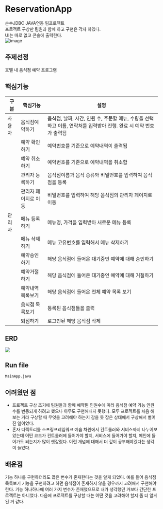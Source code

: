 # ReservationApp
 순수JDBC JAVA연동 팀프로젝트  
 프로젝트 구상만 팀원과 함께 하고 구현은 각자 하였다.  
 UI는 따로 없고 콘솔에 출력한다.  
 ![image](https://user-images.githubusercontent.com/96387509/168039342-2f0d0c06-dd77-4dee-bd6b-17b820645b16.png)  

 
## 주제선정
  호텔 내 음식점 예약 프로그램

## 핵심기능
|구분|핵심기능|설명|
|--|--|--|
|사용자 |음식점예약하기|음식점, 날짜, 시간, 인원 수, 주문할 메뉴, 수량을 선택하고 이름, 연락처를 입력받아 진행. 완료 시 예약 번호가 출력됨|
|  |예약 확인하기|예약번호를 기준으로 예약내역이 출력됨|
|  |예약 취소하기|예약번호를 기준으로 예약내역을 취소함|
|  |관리자 등록하기|음식점이름과 음식 종류와 비밀번호를 입력하여 음식점을 등록 |
|  |관리자 페이지로 이동|비밀번호를 입력하여 해당 음식점의 관리자 페이지로 이동|
|관리자 |메뉴 등록하기 | 메뉴명, 가격을 입력받아 새로운 메뉴 등록|
|  |메뉴 삭제하기| 메뉴 고유번호를 입력해서 메뉴 삭제하기|
|  |예약승인하기| 해당 음식점에 들어온 대기중인 예약에 대해 승인하기|
|  |예약거절하기| 해당 음식점에 들어온 대기중인 예약에 대해 거절하기|
|  |예약내역목록보기| 해당 음식점에 들어온 전체 예약 목록 보기|
|  |음식점 목록보기| 등록된 음식점들을 출력|
|  |퇴점하기|로그인된 해당 음식점 삭제|

## ERD
![](https://user-images.githubusercontent.com/96387509/168032938-360cdc8b-3473-4151-bac5-65e8350a9ad7.png)  

## Run file
`MainApp.java`

## 어려웠던 점
* 프로젝트 구상 초기에 팀원들과 함께 예약된 인원수에 따라 음식점 예약 가능 인원수를 변동되게 하려고 했으나 아무도 구현해내지 못했다.
  모두 프로젝트를 처음 해보는 거라 구상할 때 무엇을 고려해야 하는지 감을 못 잡은 상태에서 구상해서 벌어진 일이었다.
* 혼자 디렉토리를 스프링프레임워크 예습 차원에서 컨트롤러와 서비스까지 나누어보았는데 어떤 코드가 컨트롤러에 들어가야 할지, 서비스에 들어가야 할지, 메인에 들어가도 되는지가 많이 헷갈렸다.
  이런 개념에 대해서 더 깊이 공부해야겠다는 생각이 들었다.
  

## 배운점
기능 하나를 구현하더라도 많은 변수가 존재한다는 것을 알게 되었다. 예를 들어 음식점 목록보기 기능을 구현하려고 하면 음식점이 존재하지 않을 경우까지 고려해서 구현해야 한다.
기능 하나하나에 여러 가지 변수가 존재했으므로 내가 생각했던 거보다 간단한 프로젝트는 아니었다. 다음에 프로젝트를 구상할 때는 어떤 것을 고려해야 할지 좀 더 알게 된 거 같다.

